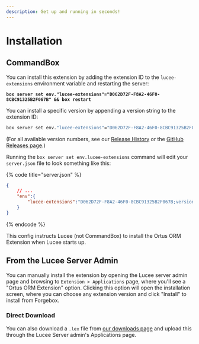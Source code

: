 ```yaml
---
description: Get up and running in seconds!
---
```


# Installation

## CommandBox

You can install this extension by adding the extension ID to the `lucee-extensions` environment variable and restarting the server:

<pre class="language-bash"><code class="lang-bash"><strong>box server set env."lucee-extensions"="D062D72F-F8A2-46F0-8CBC91325B2F067B" &#x26;&#x26; box restart
</strong></code></pre>

You can install a specific version by appending a version string to the extension ID:

```bash
box server set env."lucee-extensions"="D062D72F-F8A2-46F0-8CBC91325B2F067B;version=6.5.2" && box restart
```

(For all available version numbers, see our [Release History](release-history.md) or the [GitHub Releases page](https://github.com/Ortus-Solutions/extension-hibernate/releases).)

Running the `box server set env.lucee-extensions` command will edit your `server.json` file to look something like this:

{% code title="server.json" %}
```json
{
    // ...
    "env":{
        "lucee-extensions":"D062D72F-F8A2-46F0-8CBC91325B2F067B;version=6.5.2"
    }
}
```
{% endcode %}

This config instructs Lucee (not CommandBox) to install the Ortus ORM Extension when Lucee starts up.

## From the Lucee Server Admin

You can manually install the extension by opening the Lucee server admin page and browsing to `Extension > Applications` page, where you'll see a "Ortus ORM Extension" option. Clicking this option will open the installation screen, where you can choose any extension version and click "Install" to install from Forgebox.

### Direct Download

You can also download a `.lex` file from [our downloads page](https://downloads.ortussolutions.com/#/ortussolutions/lucee-extensions/ortus-orm/) and upload this through the Lucee Server admin's Applications page.
